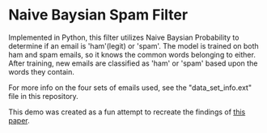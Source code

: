 # Naive Baysian Spam Filter

Implemented in Python, this filter utilizes Naive Baysian Probability to determine if an email is 'ham'(legit) or 'spam'. The model is trained on both ham and spam emails, so it knows the common words belonging to either. After training, new emails are classified as 'ham' or 'spam' based upon the words they contain.

For more info on the four sets of emails used, see the "data_set_info.ext" file in this repository.

This demo was created as a fun attempt to recreate the findings of [this paper](https://www.researchgate.net/publication/220482991_An_Evaluation_of_Naive_Bayesian_Anti-Spam_Filtering).

